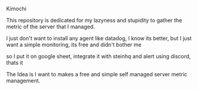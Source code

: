 Kimochi

This repository is dedicated for my lazyness and stupidity to gather the metric of the server that I managed.

I just don't want to install any agent like datadog, I know its better, but I just want a simple monitoring, its free and didn't bother me 

so I put it on google sheet, integrate it with steinhq and alert using discord, thats it 

The Idea is I want to makes a free and simple self managed server metric management.
